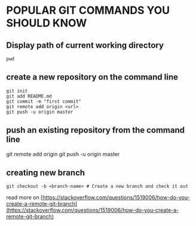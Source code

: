 # POPULAR GIT COMMANDS YOU SHOULD KNOW

## Display path of current working directory

```
pwd 
```
## create a new repository on the command line
```
git init
git add README.md
git commit -m "first commit"
git remote add origin <url>
git push -u origin master
```

## push an existing repository from the command line
git remote add origin <url>
git push -u origin master

## creating new branch
```
git checkout -b <branch-name> # Create a new branch and check it out

``` 
read more on [https://stackoverflow.com/questions/1519006/how-do-you-create-a-remote-git-branch](https://stackoverflow.com/questions/1519006/how-do-you-create-a-remote-git-branch)